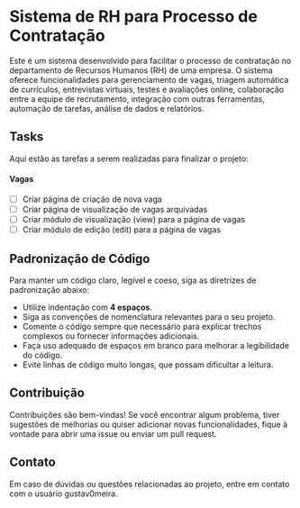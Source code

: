 # Sistema de RH para Processo de Contratação

Este é um sistema desenvolvido para facilitar o processo de contratação no departamento de Recursos Humanos (RH) de uma empresa. O sistema oferece funcionalidades para gerenciamento de vagas, triagem automática de currículos, entrevistas virtuais, testes e avaliações online, colaboração entre a equipe de recrutamento, integração com outras ferramentas, automação de tarefas, análise de dados e relatórios.

## Tasks

Aqui estão as tarefas a serem realizadas para finalizar o projeto:

#### Vagas
- [ ] Criar página de criação de nova vaga
- [ ] Criar página de visualização de vagas arquivadas
- [ ] Criar módulo de visualização (view) para a página de vagas
- [ ] Criar módulo de edição (edit) para a página de vagas

## Padronização de Código

Para manter um código claro, legível e coeso, siga as diretrizes de padronização abaixo:

- Utilize indentação com **4 espaços**.
- Siga as convenções de nomenclatura relevantes para o seu projeto.
- Comente o código sempre que necessário para explicar trechos complexos ou fornecer informações adicionais.
- Faça uso adequado de espaços em branco para melhorar a legibilidade do código.
- Evite linhas de código muito longas, que possam dificultar a leitura.

## Contribuição

Contribuições são bem-vindas! Se você encontrar algum problema, tiver sugestões de melhorias ou quiser adicionar novas funcionalidades, fique à vontade para abrir uma issue ou enviar um pull request.

## Contato

Em caso de dúvidas ou questões relacionadas ao projeto, entre em contato com o usuário gustav0meira.
